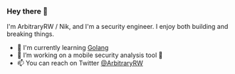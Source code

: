 ### Hey there 👋

I'm ArbitraryRW / Nik, and I'm a security engineer. I enjoy both building and breaking things.

- 🌱 I'm currently learning <a href="https://golang.org/">Golang</a>
- 🔭 I’m working on a mobile security analysis tool 📱
- 📫 You can reach on Twitter <a href="https://twitter.com/ArbitraryRW">@ArbitraryRW</a>


<!--
**arbitraryrw/arbitraryrw** is a ✨ _special_ ✨ repository because its `README.md` (this file) appears on your GitHub profile.

Here are some ideas to get you started:

- 🌱 I’m currently learning ...
- 👯 I’m looking to collaborate on ...
- 🤔 I’m looking for help with ...
- 💬 Ask me about ...
- 📫 How to reach me: ...
- 😄 Pronouns: ...
- ⚡ Fun fact: ...
-->
